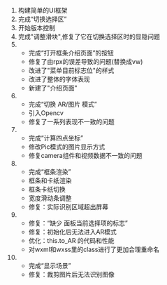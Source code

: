 1. 构建简单的UI框架
2. 完成“切换选择区”
3. 开始版本控制
4. 完成"调整滑块",修复了它在切换选择区时的显隐问题
5.  - 完成“打开框条介绍页面”的按钮
    - 修复了由rpx的误差导致的问题(替换成vw)
    - 改进了"菜单目前标志位"的样式
    - 改进了整体的字体表现
    - 新建了"介绍页面"
6.  - 完成“切换 AR/图片 模式”
    - 引入Opencv
    - 修复了一系列表现不一致的问题
7.  - 完成“计算四点坐标”
    - 修改Pic模式的图片显示方式
    - 修复camera组件和视频数据不一致的问题
8.  - 完成“框条渲染”
    - 框条和卡纸渲染
    - 框条卡纸切换
    - 宽度滑动条调整
    - 修复：实际识别区域超出屏幕
9.  - 修复：“缺少 面板当前选择项的标志”
    - 修复：初始化后无法进入AR模式
    - 优化：this.to_AR 的代码和性能
    - 对wxml和wxss里的class进行了更加合理重命名
10. - 完成“显示场景”
    - 修复：裁剪图片后无法识别图像